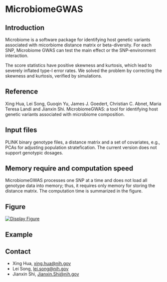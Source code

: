 # MicrobiomeGWAS
## Introduction
Microbiome is a software package for identifying host genetic variants associated with micorbiome distance matrix or beta-diversity. For each SNP, Microbiome GWAS can test the main effect or the SNP-environment interaction. 

The score statistics have positive skewness and kurtosis, which lead to severely inflated type-I error rates. We solved the problem by correcting the skewness and kurtosis, verified by simulations.    


## Reference
Xing Hua, Lei Song, Guoqin Yu, James J. Goedert, Christian C. Abnet, Maria Teresa Landi and Jianxin Shi. MicrobiomeGWAS: a tool for identifying host genetic variants associated with microbiome composition. 

## Input files
PLINK binary genotype files, a distance matrix and a set of covariates, e.g., PCAs for adjusting population stratefication. 
The current version does not support genotypic dosages. 

## Memory require and computation speed
MicrobiomeGWAS processes one SNP at a time and does not load all genotype data into memory; thus, it requires only memory for storing the distance matrix. The computation time is summarized in the figure. 

## Figure
[![Display Figure](https://github.com/lsncibb/microbiomeGWAS/figure.png)](https://github.com/lsncibb/microbiomeGWAS/id123456)


## Example

## Contact
* Xing Hua, xing.hua@nih.gov
* Lei Song, lei.song@nih.gov
* Jianxin Shi, Jianxin.Shi@nih.gov

